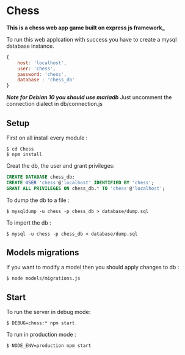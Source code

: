 # Chess

**This is a chess web app game built on express js framework_**

To run this web applcation with success you have to create a mysql database instance.
```javascript
{
    host: 'localhost',
    user: 'chess',
    password: 'chess',
    database : 'chess_db' 
}
```

**_Note for Debian 10 you should use mariadb_**
Just uncomment the connection dialect in db/connection.js


## Setup

First on all install every module :
```shell
$ cd Chess
$ npm install
```

Creat the db, the user and grant privileges:
```sql
CREATE DATABASE chess_db;
CREATE USER 'chess'@'localhost' IDENTIFIED BY 'chess';
GRANT ALL PRIVILEGES ON chess_db.* TO 'chess'@'localhost';
```

To dump the db to a file :
```shell
$ mysqldump -u chess -p chess_db > database/dump.sql
```

To import the db :
```shell
$ mysql -u chess -p chess_db < database/dump.sql
```

## Models migrations

If you want to modify a model then you should apply changes to db :
```shell
$ node models/migrations.js
```

## Start

To run the server in debug mode:
```shell
$ DEBUG=chess:* npm start
```

To run in production mode :
```shell
$ NODE_ENV=production npm start
```